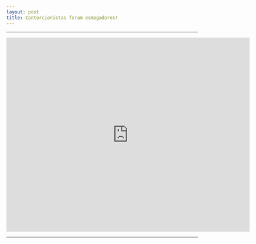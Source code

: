 ```yaml
---
layout: post
title: Contorcionistas foram esmagadores!
---
```


<hr>
<iframe src="https://docs.google.com/a/oocn.eu/presentation/d/15phAMKTN-vPgPTKHSKCHgLNss8LCby2USAL_YZXXMB0/embed?start=true&loop=true&delayms=5000" frameborder="0" width="640" height="509" allowfullscreen="true" mozallowfullscreen="true" webkitallowfullscreen="true"></iframe>
<hr>

